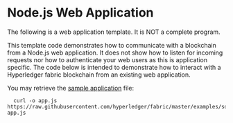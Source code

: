 # Node.js Web Application

The following is a web application template.  It is NOT a complete program.

This template code demonstrates how to communicate with a blockchain from a Node.js web application.  It does not show how to listen for incoming requests nor how to authenticate your web users as this is application specific.  The code below is intended to demonstrate how to interact with a Hyperledger fabric blockchain from an existing web application.

You may retrieve the [sample application]( https://raw.githubusercontent.com/hyperledger/fabric/master/examples/sdk/node/web-app.js) file:

```
  curl -o app.js https://raw.githubusercontent.com/hyperledger/fabric/master/examples/sdk/node/web-app.js
```


